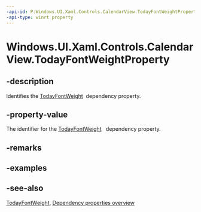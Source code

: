```yaml
---
-api-id: P:Windows.UI.Xaml.Controls.CalendarView.TodayFontWeightProperty
-api-type: winrt property
---
```


<!-- Property syntax
public Windows.UI.Xaml.DependencyProperty TodayFontWeightProperty { get; }
-->

# Windows.UI.Xaml.Controls.CalendarView.TodayFontWeightProperty

## -description
Identifies the [TodayFontWeight](calendarview_todayfontweight.md)  dependency property.



## -property-value
The identifier for the [TodayFontWeight](calendarview_todayfontweight.md)   dependency property.

## -remarks

## -examples

## -see-also
[TodayFontWeight](calendarview_todayfontweight.md), [Dependency properties overview](/windows/uwp/xaml-platform/dependency-properties-overview)

